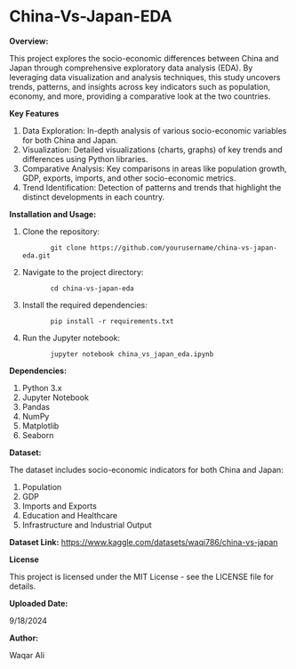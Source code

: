 # China-Vs-Japan-EDA

**Overview:**

This project explores the socio-economic differences between China and Japan through comprehensive exploratory data analysis (EDA). By leveraging data visualization and analysis techniques, this study uncovers trends, patterns, and insights across key indicators such as population, economy, and more, providing a comparative look at the two countries.


**Key Features**

1. Data Exploration: In-depth analysis of various socio-economic variables for both China and Japan.
2. Visualization: Detailed visualizations (charts, graphs) of key trends and differences using Python libraries.
3. Comparative Analysis: Key comparisons in areas like population growth, GDP, exports, imports, and other socio-economic metrics.
4. Trend Identification: Detection of patterns and trends that highlight the distinct developments in each country.


**Installation and Usage:**

1. Clone the repository:


              git clone https://github.com/yourusername/china-vs-japan-eda.git


2. Navigate to the project directory:


              cd china-vs-japan-eda


3. Install the required dependencies:


              pip install -r requirements.txt


4. Run the Jupyter notebook:


              jupyter notebook china_vs_japan_eda.ipynb



**Dependencies:**

1. Python 3.x
2. Jupyter Notebook
3. Pandas
4. NumPy
5. Matplotlib
6. Seaborn


**Dataset:**

The dataset includes socio-economic indicators for both China and Japan:

1. Population
2. GDP
3. Imports and Exports
4. Education and Healthcare
5. Infrastructure and Industrial Output


**Dataset Link:** https://www.kaggle.com/datasets/waqi786/china-vs-japan


**License**

This project is licensed under the MIT License - see the LICENSE file for details.


**Uploaded Date:**

9/18/2024


**Author:**

Waqar Ali
